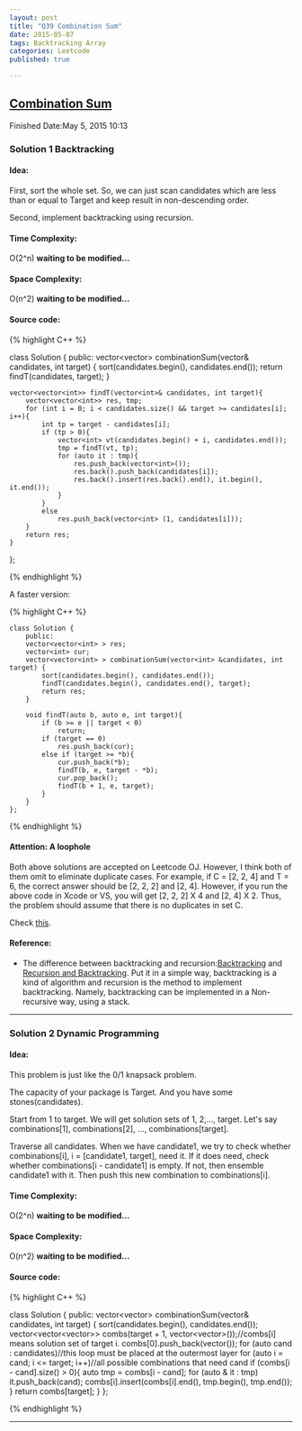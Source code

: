 ```yaml
---
layout: post
title: "Q39 Combination Sum"
date: 2015-05-07
tags: Backtracking Array
categories: Leetcode
published: true

---
```


## [Combination Sum](https://leetcode.com/problems/combination-sum/) 
Finished Date:May 5, 2015 10:13

### Solution 1 Backtracking

#### Idea:
First, sort the whole set. So, we can just scan candidates which are less than or equal to Target and keep result in non-descending order.

Second, implement backtracking using recursion. 

#### Time Complexity:
O(2^n) **waiting to be modified...**

#### Space Complexity:
O(n^2) **waiting to be modified...**

#### Source code:
{% highlight C++ %}

class Solution {
public:
    vector<vector<int>> combinationSum(vector<int>& candidates, int target) {
        sort(candidates.begin(), candidates.end());
        return findT(candidates, target);
    }
    
    vector<vector<int>> findT(vector<int>& candidates, int target){
        vector<vector<int>> res, tmp;
        for (int i = 0; i < candidates.size() && target >= candidates[i]; i++){
            int tp = target - candidates[i];
            if (tp > 0){
                vector<int> vt(candidates.begin() + i, candidates.end());
                tmp = findT(vt, tp);
                for (auto it : tmp){
                    res.push_back(vector<int>());
                    res.back().push_back(candidates[i]);
                    res.back().insert(res.back().end(), it.begin(), it.end());
                }
            }
            else
                res.push_back(vector<int> (1, candidates[i]));
        }
        return res;
    }
};

{% endhighlight %}

A faster version:

{% highlight C++ %}

    class Solution {
        public:
        vector<vector<int> > res;
        vector<int> cur;
        vector<vector<int> > combinationSum(vector<int> &candidates, int target) {
            sort(candidates.begin(), candidates.end());
            findT(candidates.begin(), candidates.end(), target);
            return res;
        }
    
        void findT(auto b, auto e, int target){
            if (b >= e || target < 0) 
                return;
            if (target == 0)
                res.push_back(cur);
            else if (target >= *b){
                cur.push_back(*b);
                findT(b, e, target - *b);
                cur.pop_back();
                findT(b + 1, e, target);
            }
        }
    };

{% endhighlight %}

#### Attention: A loophole

Both above solutions are accepted on Leetcode OJ. However, I think both of them omit to eliminate duplicate cases. For example, if C = [2, 2, 4] and T = 6, the correct answer should be [2, 2, 2] and [2, 4]. However, if you run the above code in Xcode or VS, you will get [2, 2, 2] X 4 and [2, 4] X 2. Thus, the problem should assume that there is no duplicates in set C. 

Check [this](https://leetcode.com/discuss/1544/loophole-algorithm-contains-duplicate-combinations-accepted).

#### Reference:
* The difference between backtracking and recursion:[Backtracking](http://www.cis.upenn.edu/~matuszek/cit594-2012/Pages/backtracking.html) and [Recursion and Backtracking](http://www3.cs.stonybrook.edu/~skiena/214/lectures/lect10/lect10.html). Put it in a simple way, backtracking is a kind of algorithm and recursion is the method to implement backtracking. Namely, backtracking can be implemented in a Non-recursive way, using a stack.

---


### Solution 2 Dynamic Programming

#### Idea:

This problem is just like the 0/1 knapsack problem.

The capacity of your package is Target. And you have some stones(candidates). 

Start from 1 to target. We will get solution sets of 1, 2,..., target. Let's say combinations[1], combinations[2], ..., combinations[target].

Traverse all candidates. When we have candidate1, we try to check whether combinations[i], i = [candidate1, target], need it. If it does need, check whether combinations[i - candidate1] is empty. If not, then ensemble candidate1 with it. Then push this new combination to combinations[i].  


#### Time Complexity:
O(2^n) **waiting to be modified...**

#### Space Complexity:
O(n^2) **waiting to be modified...**

#### Source code:
{% highlight C++ %}

class Solution {
public:
    vector<vector<int>> combinationSum(vector<int>& candidates, int target) {
        sort(candidates.begin(), candidates.end());
        vector<vector<vector<int>>> combs(target + 1, vector<vector<int>>());//combs[i] means solution set of target i.
        combs[0].push_back(vector<int>());
        for (auto cand : candidates)//this loop must be placed at the outermost layer
            for (auto i = cand; i <= target; i++)//all possible combinations that need cand
                if (combs[i - cand].size() > 0){
                    auto tmp = combs[i - cand];
                    for (auto & it : tmp)
                        it.push_back(cand);
                    combs[i].insert(combs[i].end(), tmp.begin(), tmp.end());
                }
        return combs[target];
    }
};

{% endhighlight %}

---
